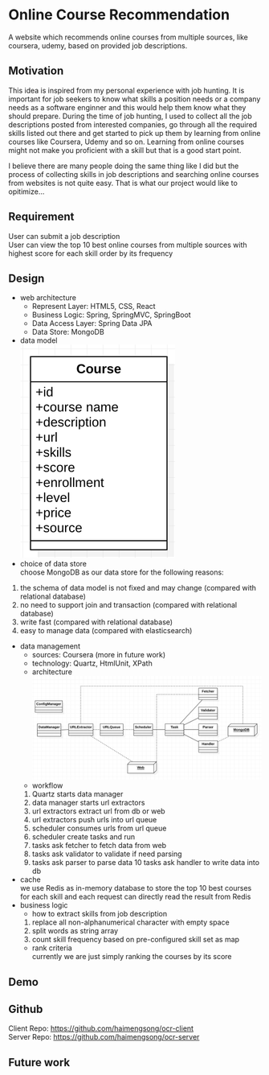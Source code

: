 # Online Course Recommendation
A website which recommends online courses from multiple sources, like coursera, udemy, based on provided job descriptions.

## Motivation
This idea is inspired from my personal experience with job hunting. It is important for job seekers to know what skills a position needs or a company needs as a software enginner and this would help them know what they should prepare. During the time of job hunting, I used to collect all the job descriptions posted from interested companies, go through all the required skills listed out there and get started to pick up them by learning from online courses like Coursera, Udemy and so on. Learning from online courses might not make you proficient with a skill but that is a good start point.

I believe there are many people doing the same thing like I did but the process of collecting skills in job descriptions and searching online courses from websites is not quite easy. That is what our project would like to opitimize...

## Requirement
User can submit a job description \
User can view the top 10 best online courses from multiple sources with highest score for each skill order by its frequency

## Design
* web architecture
  * Represent Layer: HTML5, CSS, React
  * Business Logic: Spring, SpringMVC, SpringBoot
  * Data Access Layer: Spring Data JPA
  * Data Store: MongoDB  
* data model \
![alt text](https://github.com/haimengsong/ocr-server/blob/master/course.png)
* choice of data store \
choose MongoDB as our data store for the following reasons:
1. the schema of data model is not fixed and may change (compared with relational database)
2. no need to support join and transaction (compared with relational database)
3. write fast (compared with relational database)
4. easy to manage data (compared with elasticsearch)
* data management
   * sources: Coursera (more in future work)
   * technology: Quartz, HtmlUnit, XPath
   * architecture
![alt text](https://github.com/haimengsong/ocr-server/blob/master/datamanager.png)
   * workflow 
   1. Quartz starts data manager
   2. data manager starts url extractors
   3. url extractors extract url from db or web
   4. url extractors push urls into url queue
   5. scheduler consumes urls from url queue
   6. scheduler create tasks and run
   7. tasks ask fetcher to fetch data from web 
   8. tasks ask validator to validate if need parsing
   9. tasks ask parser to parse data
   10 tasks ask handler to write data into db
* cache \
we use Redis as in-memory database to store the top 10 best courses for each skill and each request can directly read the result from Redis
* business logic 
  * how to extract skills from job description 
  1. replace all non-alphanumerical character with empty space
  2. split words as string array
  3. count skill frequency based on pre-configured skill set as map
  * rank criteria \
currently we are just simply ranking the courses by its score
  
## Demo
## Github
Client Repo: https://github.com/haimengsong/ocr-client \
Server Repo: https://github.com/haimengsong/ocr-server
## Future work


